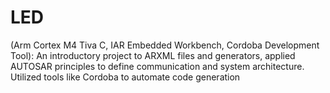 # LED
(Arm Cortex M4 Tiva C, IAR Embedded Workbench, Cordoba Development Tool): An introductory project to ARXML files and generators, applied AUTOSAR principles to define communication and system architecture. Utilized tools like Cordoba to automate code generation
